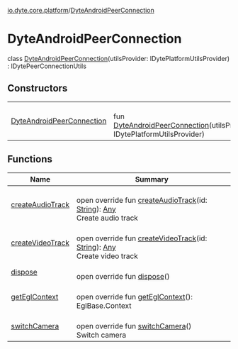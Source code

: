 [io.dyte.core.platform](../index.md)/[DyteAndroidPeerConnection](index.md)

# DyteAndroidPeerConnection


class [DyteAndroidPeerConnection](index.md)(utilsProvider: IDytePlatformUtilsProvider) : IDytePeerConnectionUtils

## Constructors

| | |
|---|---|
| [DyteAndroidPeerConnection](-dyte-android-peer-connection.md) | <br/>fun [DyteAndroidPeerConnection](-dyte-android-peer-connection.md)(utilsProvider: IDytePlatformUtilsProvider) |

## Functions

| Name | Summary |
|---|---|
| [createAudioTrack](create-audio-track.md) | <br/>open override fun [createAudioTrack](create-audio-track.md)(id: [String](https://kotlinlang.org/api/latest/jvm/stdlib/kotlin/-string/index.html)): [Any](https://kotlinlang.org/api/latest/jvm/stdlib/kotlin/-any/index.html)<br/>Create audio track |
| [createVideoTrack](create-video-track.md) | <br/>open override fun [createVideoTrack](create-video-track.md)(id: [String](https://kotlinlang.org/api/latest/jvm/stdlib/kotlin/-string/index.html)): [Any](https://kotlinlang.org/api/latest/jvm/stdlib/kotlin/-any/index.html)<br/>Create video track |
| [dispose](dispose.md) | <br/>open override fun [dispose](dispose.md)() |
| [getEglContext](get-egl-context.md) | <br/>open override fun [getEglContext](get-egl-context.md)(): EglBase.Context |
| [switchCamera](switch-camera.md) | <br/>open override fun [switchCamera](switch-camera.md)()<br/>Switch camera |

